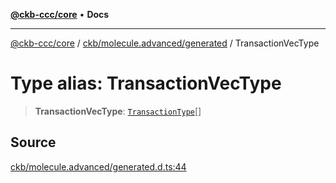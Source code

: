 [**@ckb-ccc/core**](README.md) • **Docs**

***

[@ckb-ccc/core](README.md) / [ckb/molecule.advanced/generated](ckb.molecule.advanced.generated.md) / TransactionVecType

# Type alias: TransactionVecType

> **TransactionVecType**: [`TransactionType`](ckb.molecule.advanced.generated.Interface.TransactionType.md)[]

## Source

[ckb/molecule.advanced/generated.d.ts:44](https://github.com/SpectreMercury/ccc/blob/1b34760fdeb60ebebc0a7e641c12ef11dff1e7d0/packages/core/src/ckb/molecule.advanced/generated.d.ts#L44)
